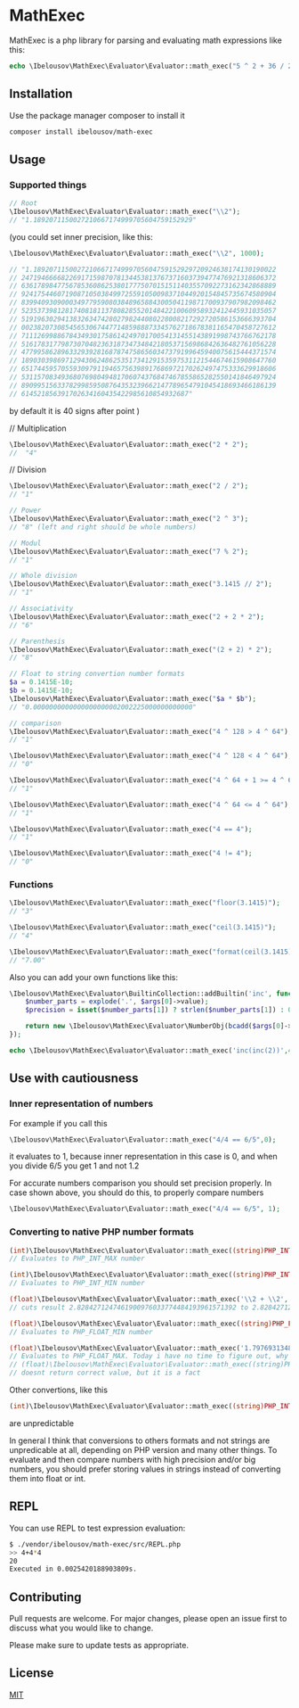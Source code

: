 # MathExec

MathExec is a php library for parsing and evaluating math expressions like this: 

```php
echo \Ibelousov\MathExec\Evaluator\Evaluator::math_exec("5 ^ 2 + 36 / 2 - 1");
```

## Installation

Use the package manager composer to install it

```bash
composer install ibelousov/math-exec
```
## Usage

### Supported things

```php
// Root  
\Ibelousov\MathExec\Evaluator\Evaluator::math_exec("\\2"); 
// "1.1892071150027210667174999705604759152929"
```
(you could set inner precision, like this:
```php
\Ibelousov\MathExec\Evaluator\Evaluator::math_exec("\\2", 1000); 

// "1.1892071150027210667174999705604759152929720924638174130190022
// 2471946666822691715987078134453813767371603739477476921318606372
// 6361789847756785360862538017775070151511403557092273162342868889
// 9241754460719087105038499725591050098371044920154845735674580904
// 8399409309000349779590803848965884300504119871700937907982098462
// 5235373981281740818113780828552014842210060958932412445931035057
// 5191963029413832634742802798244080228008217292720586153666393704
// 0023820730854565306744771485988873345762718678381165470458727612
// 7111269988678434930175861424970170054131455143891998743766762178
// 5161783177987307048236318734734842180537156986842636482761056228
// 4779958628963329392816878747586560347379199645940075615444371574
// 1890303986971294306248625351734129153597531121544674615908647760
// 6517445957055930979119465756398917686972170262497475333629918606
// 5311570834936807698049481706074376847467855865282550141846497924
// 8909951563378299859508764353239662147789654791045418693466186139
// 614521856391702634160435422985610854932687"
```
by default it is 40 signs after point
)

// Multiplication
```php
\Ibelousov\MathExec\Evaluator\Evaluator::math_exec("2 * 2"); 
//  "4"
```
// Division
```php
\Ibelousov\MathExec\Evaluator\Evaluator::math_exec("2 / 2"); 
// "1"
```
```php
// Power
\Ibelousov\MathExec\Evaluator\Evaluator::math_exec("2 ^ 3"); 
// "8" (left and right should be whole numbers)
```
```php
// Modul
\Ibelousov\MathExec\Evaluator\Evaluator::math_exec("7 % 2"); 
// "1"
```
```php
// Whole division
\Ibelousov\MathExec\Evaluator\Evaluator::math_exec("3.1415 // 2"); 
// "1"
```
```php
// Associativity
\Ibelousov\MathExec\Evaluator\Evaluator::math_exec("2 + 2 * 2");  
// "6"
```
```php
// Parenthesis
\Ibelousov\MathExec\Evaluator\Evaluator::math_exec("(2 + 2) * 2"); 
// "8"
```
```php
// Float to string convertion number formats
$a = 0.1415E-10;
$b = 0.1415E-10;
\Ibelousov\MathExec\Evaluator\Evaluator::math_exec("$a * $b"); 
// "0.0000000000000000000002002225000000000000"
```
```php
// comparison
\Ibelousov\MathExec\Evaluator\Evaluator::math_exec("4 ^ 128 > 4 ^ 64"); 
// "1" 
```

```php
\Ibelousov\MathExec\Evaluator\Evaluator::math_exec("4 ^ 128 < 4 ^ 64"); 
// "0" 
```

```php
\Ibelousov\MathExec\Evaluator\Evaluator::math_exec("4 ^ 64 + 1 >= 4 ^ 64"); 
// "1"
```
```php
\Ibelousov\MathExec\Evaluator\Evaluator::math_exec("4 ^ 64 <= 4 ^ 64"); 
// "1"
```
```php
\Ibelousov\MathExec\Evaluator\Evaluator::math_exec("4 == 4"); 
// "1"
```
```php
\Ibelousov\MathExec\Evaluator\Evaluator::math_exec("4 != 4"); 
// "0"
```
### Functions
```php
\Ibelousov\MathExec\Evaluator\Evaluator::math_exec("floor(3.1415)"); 
// "3"
```
```php
\Ibelousov\MathExec\Evaluator\Evaluator::math_exec("ceil(3.1415)");
// "4"
```
```php
\Ibelousov\MathExec\Evaluator\Evaluator::math_exec("format(ceil(3.1415) + floor(3.1415), 2)");
// "7.00" 
```

Also you can add your own functions like this:
```php
\Ibelousov\MathExec\Evaluator\BuiltinCollection::addBuiltin('inc', function($args) {
    $number_parts = explode('.', $args[0]->value);
    $precision = isset($number_parts[1]) ? strlen($number_parts[1]) : 0;

    return new \Ibelousov\MathExec\Evaluator\NumberObj(bcadd($args[0]->value, '1', $precision));
});

echo \Ibelousov\MathExec\Evaluator\Evaluator::math_exec('inc(inc(2))',40);
```

## Use with cautiousness

### Inner representation of numbers
For example if you call this
```php
\Ibelousov\MathExec\Evaluator\Evaluator::math_exec("4/4 == 6/5",0);
```    
it evaluates to 1, because inner representation in this case is 0, and when you divide 6/5 you get 1 and not 1.2

For accurate numbers comparison you should set precision properly. In case shown above,
you should do this, to properly compare numbers 
```php
\Ibelousov\MathExec\Evaluator\Evaluator::math_exec("4/4 == 6/5", 1);
```

### Converting to native PHP number formats

```php
(int)\Ibelousov\MathExec\Evaluator\Evaluator::math_exec((string)PHP_INT_MAX); 
// Evaluates to PHP_INT_MAX number
```
```php
(int)\Ibelousov\MathExec\Evaluator\Evaluator::math_exec((string)PHP_INT_MIN);
// Evaluates to PHP_INT_MIN number
```
```php
(float)\Ibelousov\MathExec\Evaluator\Evaluator::math_exec('\\2 + \\2', 30);
// cuts result 2.8284271247461900976033774484193961571392 to 2.8284271247462  
```
```php
(float)\Ibelousov\MathExec\Evaluator\Evaluator::math_exec((string)PHP_FLOAT_MIN);
// Evaluates to PHP_FLOAT_MIN number
```
```php
(float)\Ibelousov\MathExec\Evaluator\Evaluator::math_exec('1.7976931348623157E+308');
// Evaluates to PHP_FLOAT_MAX. Today i have no time to figure out, why is
// (float)\Ibelousov\MathExec\Evaluator\Evaluator::math_exec((string)PHP_FLOAT_MAX)
// doesnt return correct value, but it is a fact
```

Other convertions, like this 
```php
(int)\Ibelousov\MathExec\Evaluator\Evaluator::math_exec((string)PHP_INT_MIN . ' - 1');
```
are unpredictable

In general I think that conversions to others formats and not strings are unpredicable at all,
depending on PHP version and many other things. To evaluate and then compare numbers with high
precision and/or big numbers, you should prefer storing values in strings instead of converting
them into float or int.

## REPL

You can use REPL to test expression evaluation:
```bash
$ ./vendor/ibelousov/math-exec/src/REPL.php
>> 4+4*4
20
Executed in 0.0025420188903809s.
```
## Contributing
Pull requests are welcome. For major changes, please open an issue first to discuss what you would like to change.

Please make sure to update tests as appropriate.

## License
[MIT](https://choosealicense.com/licenses/mit/)